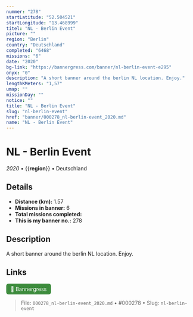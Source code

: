 ```yaml
---
nummer: "278"
startLatitude: "52.504521"
startLongitude: "13.468999"
titel: "NL - Berlin Event"
picture: ""
region: "Berlin"
country: "Deutschland"
completed: "6468"
missions: "6"
date: "2020"
bg-link: "https://bannergress.com/banner/nl-berlin-event-e295"
onyx: "0"
description: "A short banner around the berlin NL location. Enjoy."
lengthKMeters: "1,57"
umap: ""
missionDay: ""
notice: ""
title: "NL - Berlin Event"
slug: "nl-berlin-event"
href: "banner/000278_nl-berlin-event_2020.md"
name: "NL - Berlin Event"
---
```

# NL - Berlin Event

*2020* • {{__region__}} • Deutschland





## Details
- **Distance (km):** 1.57
- **Missions in banner:** 6
- **Total missions completed:** 
- **This is my banner no.:** 278



## Description
A short banner around the berlin NL location. Enjoy.



## Links
<a href="https://bannergress.com/banner/nl-berlin-event-e295" target="_blank" style="display:inline-block;margin-right:8px;padding:6px 12px;background:#3c8b3c;color:#fff;text-decoration:none;border-radius:6px;">🔗 Bannergress</a>



> File: `000278_nl-berlin-event_2020.md` • #000278 • Slug: `nl-berlin-event`
